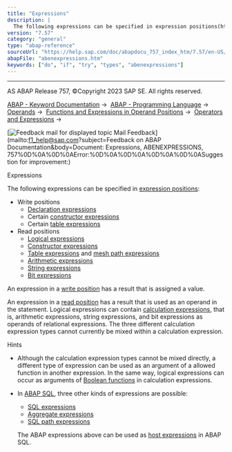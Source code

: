 ```yaml
---
title: "Expressions"
description: |
  The following expressions can be specified in expression positions(https://help.sap.com/doc/abapdocu_757_index_htm/7.57/en-US/abenexpression_position_glosry.htm 'Glossary Entry'): -   Write positions -   Declaration expressions(https://help.sap.com/doc/abapdocu_757_index_htm/7.57/en-US/abeninlin
version: "7.57"
category: "general"
type: "abap-reference"
sourceUrl: "https://help.sap.com/doc/abapdocu_757_index_htm/7.57/en-US/abenexpressions.htm"
abapFile: "abenexpressions.htm"
keywords: ["do", "if", "try", "types", "abenexpressions"]
---
```


* * *

AS ABAP Release 757, ©Copyright 2023 SAP SE. All rights reserved.

[ABAP - Keyword Documentation](https://help.sap.com/doc/abapdocu_757_index_htm/7.57/en-US/abenabap.htm) →  [ABAP - Programming Language](https://help.sap.com/doc/abapdocu_757_index_htm/7.57/en-US/abenabap_reference.htm) →  [Operands](https://help.sap.com/doc/abapdocu_757_index_htm/7.57/en-US/abenoperands.htm) →  [Functions and Expressions in Operand Positions](https://help.sap.com/doc/abapdocu_757_index_htm/7.57/en-US/abenoperands_expressions.htm) →  [Operators and Expressions](https://help.sap.com/doc/abapdocu_757_index_htm/7.57/en-US/abenoperators_expressions.htm) → 

 [![](Mail.gif?object=Mail.gif&sap-language=EN "Feedback mail for displayed topic") Mail Feedback](mailto:f1_help@sap.com?subject=Feedback on ABAP Documentation&body=Document: Expressions, ABENEXPRESSIONS, 757%0D%0A%0D%0AError:%0D%0A%0D%0A%0D%0A%0D%0ASuggestion
 for improvement:)

Expressions

The following expressions can be specified in [expression positions](https://help.sap.com/doc/abapdocu_757_index_htm/7.57/en-US/abenexpression_position_glosry.htm "Glossary Entry"):

-   Write positions
    -   [Declaration expressions](https://help.sap.com/doc/abapdocu_757_index_htm/7.57/en-US/abeninline_declarations.htm)
    -   Certain [constructor expressions](https://help.sap.com/doc/abapdocu_757_index_htm/7.57/en-US/abenconstructor_expressions.htm)
    -   Certain [table expressions](https://help.sap.com/doc/abapdocu_757_index_htm/7.57/en-US/abentable_expressions.htm)
-   Read positions
    -   [Logical expressions](https://help.sap.com/doc/abapdocu_757_index_htm/7.57/en-US/abenlogexp.htm)
    -   [Constructor expressions](https://help.sap.com/doc/abapdocu_757_index_htm/7.57/en-US/abenconstructor_expressions.htm)
    -   [Table expressions](https://help.sap.com/doc/abapdocu_757_index_htm/7.57/en-US/abentable_expressions.htm) and [mesh path expressions](https://help.sap.com/doc/abapdocu_757_index_htm/7.57/en-US/abenmesh_path_expression.htm)
    -   [Arithmetic expressions](https://help.sap.com/doc/abapdocu_757_index_htm/7.57/en-US/abapcompute_arith.htm)
    -   [String expressions](https://help.sap.com/doc/abapdocu_757_index_htm/7.57/en-US/abapcompute_string.htm)
    -   [Bit expressions](https://help.sap.com/doc/abapdocu_757_index_htm/7.57/en-US/abapcompute_bit.htm)

An expression in a [write position](https://help.sap.com/doc/abapdocu_757_index_htm/7.57/en-US/abenwrite_position_glosry.htm "Glossary Entry") has a result that is assigned a value.

An expression in a [read position](https://help.sap.com/doc/abapdocu_757_index_htm/7.57/en-US/abenread_position_glosry.htm "Glossary Entry") has a result that is used as an operand in the statement. Logical expressions can contain [calculation expressions](https://help.sap.com/doc/abapdocu_757_index_htm/7.57/en-US/abencalculation_expression_glosry.htm "Glossary Entry"), that is, arithmetic expressions, string expressions, and bit expressions as operands of relational expressions. The three different calculation expression types cannot currently be mixed within a calculation expression.

Hints

-   Although the calculation expression types cannot be mixed directly, a different type of expression can be used as an argument of a allowed function in another expression. In the same way, logical expressions can occur as arguments of [Boolean functions](https://help.sap.com/doc/abapdocu_757_index_htm/7.57/en-US/abenboole_function_glosry.htm "Glossary Entry") in calculation expressions.
-   In [ABAP SQL](https://help.sap.com/doc/abapdocu_757_index_htm/7.57/en-US/abenabap_sql_glosry.htm "Glossary Entry"), three other kinds of expressions are possible:
    
    -   [SQL expressions](https://help.sap.com/doc/abapdocu_757_index_htm/7.57/en-US/abensql_expression_glosry.htm "Glossary Entry")
    -   [Aggregate expressions](https://help.sap.com/doc/abapdocu_757_index_htm/7.57/en-US/abenaggregate_expression_glosry.htm "Glossary Entry")
    -   [SQL path expressions](https://help.sap.com/doc/abapdocu_757_index_htm/7.57/en-US/abensql_path_expression_glosry.htm "Glossary Entry")
    
    The ABAP expressions above can be used as [host expressions](https://help.sap.com/doc/abapdocu_757_index_htm/7.57/en-US/abenhost_expression_glosry.htm "Glossary Entry") in ABAP SQL.